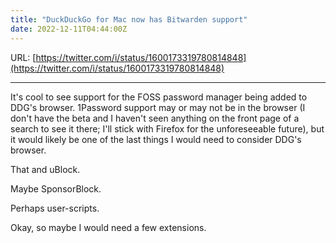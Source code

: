 ```yaml
---
title: "DuckDuckGo for Mac now has Bitwarden support"
date: 2022-12-11T04:44:00Z
---
```


URL: [https://twitter.com/i/status/1600173319780814848](https://twitter.com/i/status/1600173319780814848)

---

It's cool to see support for the FOSS password manager being added to DDG's browser. 1Password support may or may not be in the browser (I don't have the beta and I haven't seen anything on the front page of a search to see it there; I'll stick with Firefox for the unforeseeable future), but it would likely be one of the last things I would need to consider DDG's browser.

That and uBlock.

Maybe SponsorBlock.

Perhaps user-scripts.

Okay, so maybe I would need a few extensions.
